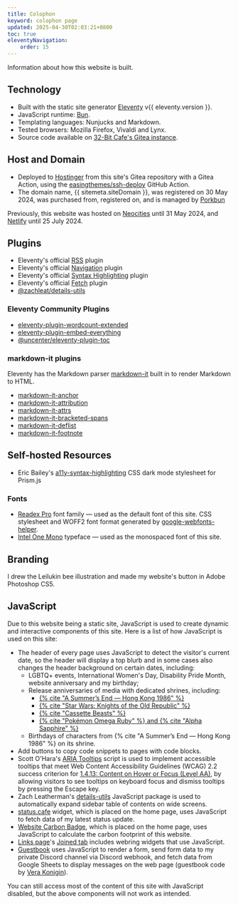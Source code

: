 ```yaml
---
title: Colophon
keyword: colophon page
updated: 2025-04-30T02:03:21+0800
toc: true
eleventyNavigation:
    order: 15
---
```


Information about how this website is built.

## Technology

* Built with the static site generator [Eleventy](https://www.11ty.dev/) v{{ eleventy.version }}.
* JavaScript runtime: [Bun](https://bun.sh).
* Templating languages: Nunjucks and Markdown.
* Tested browsers: Mozilla Firefox, Vivaldi and Lynx.
* Source code available on [32-Bit Cafe's Gitea instance](https://git.32bit.cafe/Leilukin/leilukin-site).

## Host and Domain

* Deployed to [Hostinger](https://www.hostinger.my/) from this site's Gitea repository with a Gitea Action, using the [easingthemes/ssh-deploy](https://github.com/easingthemes/ssh-deploy) GitHub Action.
* The domain name, {{ sitemeta.siteDomain }}, was registered on 30 May 2024, was purchased from, registered on, and is managed by [Porkbun](https://porkbun.com/)

Previously, this website was hosted on [Neocities](https://neocities.org/) until 31 May 2024, and [Netlify](https://www.netlify.com/) until 25 July 2024.

## Plugins

* Eleventy's official [RSS](https://www.11ty.dev/docs/plugins/rss/) plugin
* Eleventy's official [Navigation](https://www.11ty.dev/docs/plugins/navigation/) plugin
* Eleventy's official [Syntax Highlighting](https://www.11ty.dev/docs/plugins/syntaxhighlight/) plugin
* Eleventy's official [Fetch](https://www.11ty.dev/docs/plugins/fetch/) plugin
* [@zachleat/details-utils](https://www.npmjs.com/package/@zachleat/details-utils)

### Eleventy Community Plugins

* [eleventy-plugin-wordcount-extended](https://www.npmjs.com/package/eleventy-plugin-wordcount-extended)
* [eleventy-plugin-embed-everything](https://www.npmjs.com/package/eleventy-plugin-embed-everything)
* [@uncenter/eleventy-plugin-toc](https://www.npmjs.com/package/@uncenter/eleventy-plugin-toc)

### markdown-it plugins

Eleventy has the Markdown parser [markdown-it](https://www.npmjs.com/package/markdown-it) built in to render Markdown to HTML.

* [markdown-it-anchor](https://www.npmjs.com/package/markdown-it-anchor)
* [markdown-it-attribution](https://www.npmjs.com/package/markdown-it-attribution)
* [markdown-it-attrs](https://www.npmjs.com/package/markdown-it-attrs)
* [markdown-it-bracketed-spans](https://www.npmjs.com/package/markdown-it-bracketed-spans)
* [markdown-it-deflist](https://www.npmjs.com/package/markdown-it-deflist)
* [markdown-it-footnote](https://www.npmjs.com/package/markdown-it-footnote)

## Self-hosted Resources

* Eric Bailey's [a11y-syntax-highlighting](https://github.com/ericwbailey/a11y-syntax-highlighting) CSS dark mode stylesheet for Prism.js

### Fonts

* [Readex Pro](https://fonts.google.com/specimen/Readex+Pro) font family — used as the default font of this site. CSS stylesheet and WOFF2 font format generated by [google-webfonts-helper](https://gwfh.mranftl.com/fonts).
* [Intel One Mono](https://www.intel.com/content/www/us/en/company-overview/one-monospace-font.html) typeface — used as the monospaced font of this site.

## Branding

I drew the Leilukin bee illustration and made my website's button in Adobe Photoshop CS5.

## JavaScript

Due to this website being a static site, JavaScript is used to create dynamic and interactive components of this site. Here is a list of how JavaScript is used on this site:

* The header of every page uses JavaScript to detect the visitor's current date, so the header will display a top blurb and in some cases also changes the header background on certain dates, including:
    * LGBTQ+ events, International Women's Day, Disability Pride Month, website anniversary and my birthday;
    * Release anniversaries of media with dedicated shrines, including:
        * [{% cite "A Summer’s End — Hong Kong 1986" %}](/shrines/asummersend)
        * [{% cite "Star Wars: Knights of the Old Republic" %}](/shrines/starwarskotor)
        * [{% cite "Cassette Beasts" %}](/shrines/cassettebeasts)
        * [{% cite "Pokémon Omega Ruby" %} and {% cite "Alpha Sapphire" %}](/shrines/pokemonoras)
    * Birthdays of characters from {% cite "A Summer’s End — Hong Kong 1986" %} on its shrine.
* Add buttons to copy code snippets to pages with code blocks.
* Scott O'Hara's [ARIA Tooltips](https://github.com/scottaohara/a11y_tooltips) script is used to implement accessible tooltips that meet Web Content Accessibility Guidelines (WCAG) 2.2 success criterion for [1.4.13: Content on Hover or Focus (Level AA)](https://www.w3.org/WAI/WCAG22/Understanding/content-on-hover-or-focus.html), by allowing visitors to see tooltips on keyboard focus and dismiss tooltips by pressing the Escape key.
* Zach Leatherman's [details-utils](https://www.npmjs.com/package/@zachleat/details-utils) JavaScript package is used to automatically expand sidebar table of contents on wide screens.
* [status.cafe](https://status.cafe/) widget, which is placed on the home page, uses JavaScript to fetch data of my latest status update.
* [Website Carbon Badge](https://www.websitecarbon.com/badge/), which is placed on the home page, uses JavaScript to calculate the carbon footprint of this website.
* [Links page](/links)'s [Joined tab](/links/#joined) includes webring widgets that use JavaScript.
* [Guestbook](/guestbook) uses JavaScript to render a form, send form data to my private Discord channel via Discord webhook, and fetch data from Google Sheets to display messages on the web page (guestbook code by [Vera Konigin](https://groundedwren.neocities.org/pages/controls/guestbookDemo)).

You can still access most of the content of this site with JavaScript disabled, but the above components will not work as intended.
